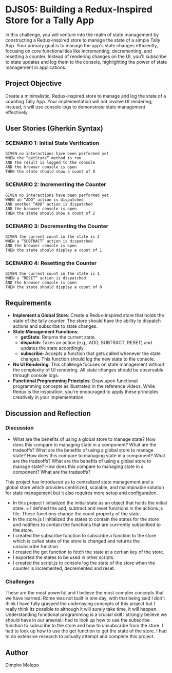 # DJS05: Building a Redux-Inspired Store for a Tally App

In this challenge, you will venture into the realm of state management by constructing a Redux-inspired store to manage the state of a simple Tally App. Your primary goal is to manage the app's state changes efficiently, focusing on core functionalities like incrementing, decrementing, and resetting a counter. Instead of rendering changes on the UI, you'll subscribe to state updates and log them to the console, highlighting the power of state management in applications.

## Project Objective
Create a minimalistic, Redux-inspired store to manage and log the state of a counting Tally App. Your implementation will not involve UI rendering; instead, it will use console logs to demonstrate state management effectively.


## User Stories (Gherkin Syntax)


### SCENARIO 1: Initial State Verification
```
GIVEN no interactions have been performed yet
WHEN the “getState” method is run
AND the result is logged to the console
AND the browser console is open
THEN the state should show a count of 0
```

### SCENARIO 2: Incrementing the Counter
```
GIVEN no interactions have been performed yet
WHEN an “ADD” action is dispatched
AND another “ADD” action is dispatched
AND the browser console is open
THEN the state should show a count of 2
```

### SCENARIO 3: Decrementing the Counter
```
GIVEN the current count in the state is 2
WHEN a “SUBTRACT” action is dispatched
AND the browser console is open
THEN the state should display a count of 1
```

### SCENARIO 4: Resetting the Counter
```
GIVEN the current count in the state is 1
WHEN a “RESET” action is dispatched
AND the browser console is open
THEN the state should display a count of 0
```

## Requirements
- **Implement a Global Store**: Create a Redux-inspired store that holds the state of the tally counter. The store should have the ability to dispatch actions and subscribe to state changes.
- **State Management Functions**:
  - **getState**: Returns the current state.
  - **dispatch**: Takes an action (e.g., ADD, SUBTRACT, RESET) and updates the state accordingly.
  - **subscribe**: Accepts a function that gets called whenever the state changes. This function should log the new state to the console.
- **No UI Rendering**: This challenge focuses on state management without the complexity of UI rendering. All state changes should be observable through console logs.
- **Functional Programming Principles**: Draw upon functional programming concepts as illustrated in the reference videos. While Redux is the inspiration, you're encouraged to apply these principles creatively in your implementation.

## Discussion and Reflection

### Discussion
- What are the benefits of using a global store to manage state? How does this compare to managing state in a component? What are the tradeoffs? What are the benefits of using a global store to manage state? How does this compare to managing state in a component? What are the tradeoffs? What are the benefits of using a global store to manage state? How does this compare to managing state in a component? What are the tradeoffs?

This project has introduced us to centralized state management and a global store which provides centrilized, scalable, and maintainable solution for state management but it also requires more setup and configuration. 
- In this project I initialized the initial state as an object that holds the initial state.
= I defined the add, subtract and reset functions in the actions.js file. These functions change the count property of the state.
- In the store.js I initialized the states to contain the states for the store and notifiers to contain the functions that are currrently subscribed to the store. 
- I created the subscribe function to subscribe a function to the store which is called state of the store is changed and returns the unsubscribe function.
- I created the get function to fetch the state at a certian key of the store.
- I exported the states to be used in other scripts.
- I created the script.js to console log the state of the store when the counter is incremented, decremented and reset.


### Challenges
These are the most powerful and I believe the most complex concepts that we have learned. Rome was not built in one day, with that being said I don't think I have fully grasped the underlaying concepts of this project but I really think its possible to although it will surely take time, it will happen. Understanding functional programming is a crucial skill I strongly believe we should have in our arsenal.I had to look up how to use the subscribe function to subscribe to the store and how to unsubscribe from the store. I had to look up how to use the get function to get the state of the store. I had to do extensive research to actually attempt and complete this project.

## Author
Dimpho Molepo

